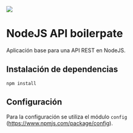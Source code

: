 ![](https://i1.wp.com/www.helloworldforbeginners.com/wp-content/uploads/2017/01/node-express.png?w=365) 

# NodeJS API boilerpate
Aplicación base para una API REST en NodeJS.

## Instalación de dependencias
```
npm install
```

## Configuración
Para la configuración se utiliza el módulo `config` (https://www.npmjs.com/package/config).
